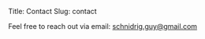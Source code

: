 Title: Contact
Slug: contact

Feel free to reach out via email: [schnidrig.guy@gmail.com](mailto:schnidrig.guy@gmail.com)